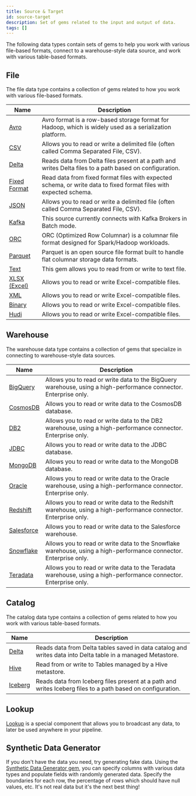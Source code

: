 ```yaml
---
title: Source & Target
id: source-target
description: Set of gems related to the input and output of data.
tags: []
---
```


The following data types contain sets of gems to help you work with various file-based formats, connect to a warehouse-style data source, and work with various table-based formats.

## File

The file data type contains a collection of gems related to how you work with various file-based formats.

| Name                                | Description                                                                                                       |
| ----------------------------------- | ----------------------------------------------------------------------------------------------------------------- |
| [Avro](./file/avro)                 | Avro format is a row-based storage format for Hadoop, which is widely used as a serialization platform.           |
| [CSV](./file/csv)                   | Allows you to read or write a delimited file (often called Comma Separated File, CSV).                            |
| [Delta](./file/delta)               | Reads data from Delta files present at a path and writes Delta files to a path based on configuration.            |
| [Fixed Format](./file/fixed-format) | Read data from fixed format files with expected schema, or write data to fixed format files with expected schema. |
| [JSON](./file/json)                 | Allows you to read or write a delimited file (often called Comma Separated File, CSV).                            |
| [Kafka](./file/kafka)               | This source currently connects with Kafka Brokers in Batch mode.                                                  |
| [ORC](./file/orc)                   | ORC (Optimized Row Columnar) is a columnar file format designed for Spark/Hadoop workloads.                       |
| [Parquet](./file/parquet)           | Parquet is an open source file format built to handle flat columnar storage data formats.                         |
| [Text](./file/text)                 | This gem allows you to read from or write to text file.                                                           |
| [XLSX (Excel)](./file/xlsx)         | Allows you to read or write Excel-compatible files.                                                               |
| [XML](./file/xml)                   | Allows you to read or write Excel-compatible files.                                                               |
| [Binary](./file/binary)             | Allows you to read or write Excel-compatible files.                                                               |
| [Hudi](./file/hudi)                 | Allows you to read or write Excel-compatible files.                                                               |

## Warehouse

The warehouse data type contains a collection of gems that specialize in connecting to warehouse-style data sources.

| Name                                 | Description                                                                                                       |
| ------------------------------------ | ----------------------------------------------------------------------------------------------------------------- |
| [BigQuery](./warehouse/bigquery)     | Allows you to read or write data to the BigQuery warehouse, using a high-performance connector. Enterprise only.  |
| [CosmosDB](./warehouse/cosmos)       | Allows you to read or write data to the CosmosDB database.                                                        |
| [DB2](./warehouse/db2)               | Allows you to read or write data to the DB2 warehouse, using a high-performance connector. Enterprise only.       |
| [JDBC](./warehouse/jdbc)             | Allows you to read or write data to the JDBC database.                                                            |
| [MongoDB](./warehouse/mongodb)       | Allows you to read or write data to the MongoDB database.                                                         |
| [Oracle](./warehouse/oracle)         | Allows you to read or write data to the Oracle warehouse, using a high-performance connector. Enterprise only.    |
| [Redshift](./warehouse/redshift)     | Allows you to read or write data to the Redshift warehouse, using a high-performance connector. Enterprise only.  |
| [Salesforce](./warehouse/salesforce) | Allows you to read or write data to the Salesforce warehouse.                                                     |
| [Snowflake](./warehouse/snowflake)   | Allows you to read or write data to the Snowflake warehouse, using a high-performance connector. Enterprise only. |
| [Teradata](./warehouse/teradata)     | Allows you to read or write data to the Teradata warehouse, using a high-performance connector. Enterprise only.  |

## Catalog

The catalog data type contains a collection of gems related to how you work with various table-based formats.

| Name                               | Description                                                                                                 |
| ---------------------------------- | ----------------------------------------------------------------------------------------------------------- |
| [Delta](./catalog-table/delta)     | Reads data from Delta tables saved in data catalog and writes data into Delta table in a managed Metastore. |
| [Hive](./catalog-table/hive)       | Read from or write to Tables managed by a Hive metastore.                                                   |
| [Iceberg](./catalog-table/iceberg) | Reads data from Iceberg files present at a path and writes Iceberg files to a path based on configuration.  |

## Lookup

[Lookup](/docs/Spark/gems/source-target/lookup.md) is a special component that allows you to broadcast any data, to later be used anywhere in your pipeline.

## Synthetic Data Generator

If you don't have the data you need, try generating fake data. Using the [Synthetic Data Generator gem](/docs/Spark/gems/source-target/file/synthetic-data-generator.md), you can specify columns with various data types and populate fields with randomly generated data. Specify the boundaries for each row, the percentage of rows which should have null values, etc. It's not real data but it's the next best thing!
